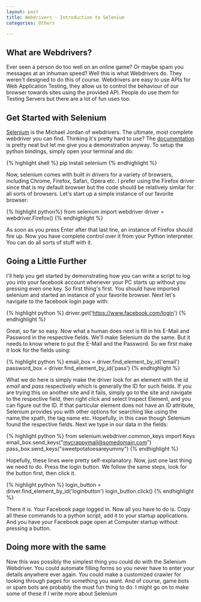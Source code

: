 ```yaml
---
layout: post
title: Webdrivers - Introduction to Selenium
categories: Others

---
```


## What are Webdrivers?

Ever seen a person do too well on an online game? Or maybe spam you messages at an inhuman speed? Well this is what Webdrivers do. They weren't designed to do this of course. Webdrivers are easy to use APIs for Web Application Testing, they allow us to control the behaviour of our browser towards sites using the provided API. People do use them for Testing Servers but there are a lot of fun uses too.

## Get Started with Selenium

[Selenium](http://www.seleniumhq.org/projects/webdriver/) is the Michael Jordan of webdrivers. The ultimate, most complete webdriver you can find. Thinking it's pretty hard to use? The [documentation](http://selenium-python.readthedocs.io/) is pretty neat but let me give you a demonstration anyway. To setup the python bindings, simply open your terminal and do:

{% highlight shell %}
pip install selenium
{% endhighlight %}


Now, selenium comes with built in drivers for a variety of browsers, including Chrome, Firefox, Safari, Opera etc. I prefer using the Firefox driver since that is my default browser but the code should be relatively similar for all sorts of browsers. Let's start up a simple instance of our favorite browser:

{% highlight python%}
from selenium import webdriver
driver = webdriver.Firefox()
{% endhighlight %}


As soon as you press Enter after that last line, an instance of Firefox should fire up. Now you have complete control over it from your Python interpreter. You can do all sorts of stuff with it. 


## Going a Little Further

I'll help you get started by demonstrating how you can write a script to log you into your facebook account whenever your PC starts up without you pressing even one key. So first thing's first. You should have imported selenium and started an instance of your favorite browser. Next let's navigate to the facebook login page with:

{% highlight python %}
driver.get('https://www.facebook.com/login')
{% endhighlight %}


Great, so far so easy. Now what a human does next is fill in his E-Mail and Password in the respective fields. We'll make Selenium do the same. But it needs to know where to put the E-Mail and the Password. So we first make it look for the fields using:

{% highlight python %}
email_box = driver.find_element_by_id('email')
password_box = driver.find_element_by_id('pass')
{% endhighlight %}

What we do here is simply make the driver look for an element with the id *email* and *pass* respectively which is generally the ID for such fields. If you are trying this on another site and it fails, simply go to the site and navigate to the respective field, then right click and select Inspect Element, and you can figure out the ID. If that particular element does not have an ID attribute, Selenium provides you with other options for searching like using the name,the xpath, the tag name etc. Hopefully, in this case though Selenium found the respective fields. Next we type in our data in the fields:

{% highlight python %}
from selenium.webdriver.common_keys import Keys
email_box.send_keys("mycrappymail@somedomain.com")
pass_box.send_keys("sweetpotatoesareyummy")
{% endhighlight %}

Hopefully, these lines were pretty self-explanatory. Now, just one last thing we need to do. Press the login button. We follow the same steps, look for the button first, then click it.

{% highlight python %}
login_button  = driver.find_element_by_id('loginbutton')
login_button.click()
{% endhighlight %}


There it is. Your Facebook page logged in. Now all you have to do is. Copy all these commands to a python script, add it to your startup applications. And you have your Facebook page open at Computer startup without pressing a button.

## Doing more with the same

Now this was possibly the simplest thing you could do with the Selenium Webdriver. You could automate filling forms so you never have to enter your details anywhere ever again. You could make a customized crawler for looking through pages for something you want. And of course, game bots or spam bots are probably the must fun thing to do. I might go on to make some of these if I write more about Selenium